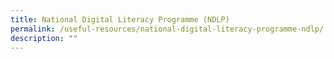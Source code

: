 ```yaml
---
title: National Digital Literacy Programme (NDLP)
permalink: /useful-resources/national-digital-literacy-programme-ndlp/
description: ""
---
```

